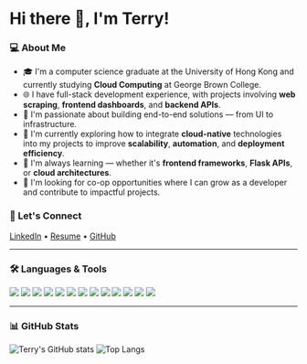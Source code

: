 
# Hi there 👋, I'm Terry!

### 💻 About Me

- 🎓 I'm a computer science graduate at the University of Hong Kong and currently studying **Cloud Computing** at George Brown College.
- 🌐 I have full-stack development experience, with projects involving **web scraping**, **frontend dashboards**, and **backend APIs**.
- 🚀 I'm passionate about building end-to-end solutions — from UI to infrastructure.
- 🔁 I'm currently exploring how to integrate **cloud-native** technologies into my projects to improve **scalability**, **automation**, and **deployment efficiency**.
- 🧠 I'm always learning — whether it's **frontend frameworks**, **Flask APIs**, or **cloud architectures**.
- 📌 I'm looking for co-op opportunities where I can grow as a developer and contribute to impactful projects.

### 🔗 Let's Connect

[LinkedIn](https://www.linkedin.com/in/terry-mak/) • [Resume](https://link-to-resume.com) • [GitHub](https://github.com/ter-ry)


---

### 🛠️ Languages & Tools

<p align="left">
  <img src="https://img.shields.io/badge/Python-3670A0?style=for-the-badge&logo=python&logoColor=white"/>
  <img src="https://img.shields.io/badge/Flask-black?style=for-the-badge&logo=flask&logoColor=white"/>
  <img src="https://img.shields.io/badge/Scrapy-1E1E1E?style=for-the-badge&logo=data&logoColor=white"/>
  <img src="https://img.shields.io/badge/ScraperAPI-000000?style=for-the-badge&logo=data&logoColor=white"/>
  <img src="https://img.shields.io/badge/Retool-000000?style=for-the-badge&logo=retool&logoColor=white"/>
  <img src="https://img.shields.io/badge/SQL-003B57?style=for-the-badge&logo=sqlite&logoColor=white"/>
  <img src="https://img.shields.io/badge/PostgreSQL-336791?style=for-the-badge&logo=postgresql&logoColor=white"/>
  <img src="https://img.shields.io/badge/WordPress-21759b?style=for-the-badge&logo=wordpress&logoColor=white"/>
  <img src="https://img.shields.io/badge/HTML5-E34F26?style=for-the-badge&logo=html5&logoColor=white"/>
  <img src="https://img.shields.io/badge/CSS3-1572B6?style=for-the-badge&logo=css3&logoColor=white"/>
  <img src="https://img.shields.io/badge/JavaScript-F7DF1E?style=for-the-badge&logo=javascript&logoColor=black"/>
  <img src="https://img.shields.io/badge/Tailwind_CSS-38B2AC?style=for-the-badge&logo=tailwind-css&logoColor=white"/>
  <img src="https://img.shields.io/badge/GitHub_Actions-2088FF?style=for-the-badge&logo=github-actions&logoColor=white"/>
</p>

---

### 📊 GitHub Stats

![Terry's GitHub stats](https://github-readme-stats.vercel.app/api?username=ter-ry&show_icons=true&theme=radical)
![Top Langs](https://github-readme-stats.vercel.app/api/top-langs/?username=ter-ry&layout=compact&theme=radical)
